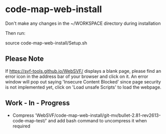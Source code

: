 # code-map-web-install

Don't make any changes in the ~/WORKSPACE directory during installation

Then run:

source code-map-web-install/Setup.sh

## Please Note

If https://svf-tools.github.io/WebSVF/ displays a blank page, please find an error icon in the address bar of your browser and click on it. An error window will pop out saying 'Insecure Content Blocked' since page security is not implemented yet, click on 'Load unsafe Scripts' to load the webpage.

## Work - In - Progress

- Compress 'WebSVF/code-map-web-install/git-mv/bullet-2.81-rev2613-code-map-test/' and add bash command to uncompress it when required

